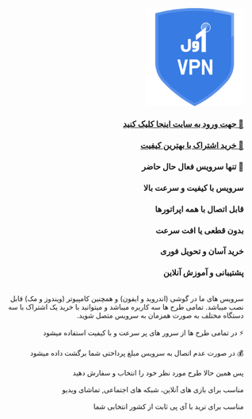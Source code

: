 <div id="md" dir="rtl">
  <a href="https://aval4dom.github.io/" rel="nofollow" target="_blank">
    <img src="/logo.png?raw=true" width="198" height="198">
  </a>
  <br>
  <h3>
    <a href="https://aval4dom.github.io/" rel="nofollow" target="_blank">🔗 جهت ورود به سایت اینجا کلیک کنید</a>
  </h3>
  <h3>
    <a href="https://aval4dom.github.io/#subscribe" rel="nofollow" target="_blank">🛒 خرید اشتراک با بهترین کیفیت</a>
  </h3>
  <h3>
    🥇 تنها سرویس فعال حال حاضر
  </h3>
  <h3>
    سرویس با کیفیت و سرعت بالا
  </h3>
  <h3>
    قابل اتصال با همه اپراتورها
  </h3>
  <h3>
    بدون قطعی یا افت سرعت
  </h3>
  <h3>
    خرید آسان و تحویل فوری
  </h3>
  <h3>
    پشتیبانی و آموزش آنلاین 
  </h3>
  <br>
سرویس های ما در گوشی (اندروید و ایفون) و همچنین کامپیوتر (ویندوز و مک) قابل نصب میباشد. تمامی طرح ها سه کاربره میباشد و میتوانید با خرید یک اشتراک با سه دستگاه مختلف به صورت همزمان به سرویس متصل شوید.
  <br><br>
⚡ در تمامی طرح ها از سرور های پر سرعت و با کیفیت استفاده میشود
  <br><br>
💰 در صورت عدم اتصال به سرویس مبلغ پرداختی شما برگشت داده میشود
  <br><br>
پس همین حالا طرح مورد نظر خود را انتخاب و سفارش دهید
  <br><br>
مناسب برای بازی های آنلاین، شبکه های اجتماعی, تماشای ویدیو
  <br><br>
مناسب برای ترید با آی پی ثابت از کشور انتخابی شما
</div>
